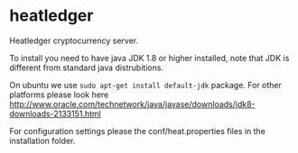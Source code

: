 # heatledger

Heatledger cryptocurrency server.

To install you need to have java JDK 1.8 or higher installed, note that JDK is different from standard java distrubitions.

On ubuntu we use `sudo apt-get install default-jdk` package. For other platforms please look here http://www.oracle.com/technetwork/java/javase/downloads/jdk8-downloads-2133151.html

For configuration settings please the conf/heat.properties files in the installation folder.
